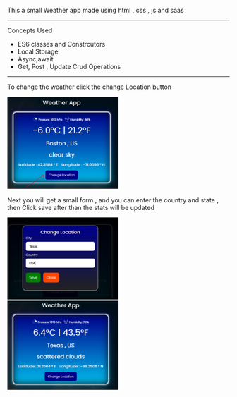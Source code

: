 This a small Weather app made using html , css , js and saas
<hr>

Concepts Used

<ul>
  <li>ES6 classes and Constrcutors</li>
  <li>Local Storage</li>
  <li>Async,await </li>
  <li>Get, Post , Update Crud Operations</li>
</ul>

<hr>

To change the weather click the change Location button

<img src="https://raw.githubusercontent.com/Yehan20/Weather-app/main/ui/ui-1.PNG" style="width:50%">


Next you will get a small form , and you can enter the country and state , then Click save after than the stats will be updated

<img src="https://raw.githubusercontent.com/Yehan20/Weather-app/main/ui/ui-2.PNG" style="width:50%">

<img src="https://raw.githubusercontent.com/Yehan20/Weather-app/main/ui/UI-3.PNG" style="width:50%">



